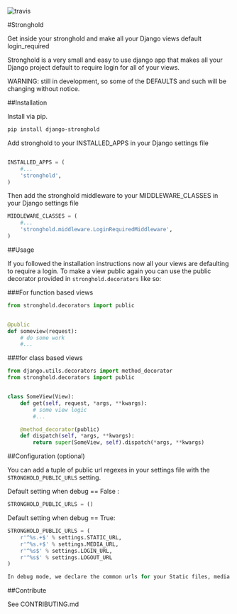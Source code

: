 ![travis](https://travis-ci.org/mgrouchy/django-stronghold.png?branch=master)

#Stronghold

Get inside your stronghold and make all your Django views default login_required

Stronghold is a very small and easy to use django app that makes all your Django project default to require login for all of your views.

WARNING: still in development, so some of the DEFAULTS and such will be changing without notice. 

##Installation

Install via pip.

```sh
pip install django-stronghold
```

Add stronghold to your INSTALLED_APPS in your Django settings file

```python

INSTALLED_APPS = (
    #...
    'stronghold',
)
```

Then add the stronghold middleware to your MIDDLEWARE_CLASSES in your Django settings file

```python
MIDDLEWARE_CLASSES = (
    #...
    'stronghold.middleware.LoginRequiredMiddleware',
)

```

##Usage

If you followed the installation instructions now all your views are defaulting to require a login.
To make a view public again you can use the public decorator provided in `stronghold.decorators` like so:

###For function based views
```python
from stronghold.decorators import public


@public
def someview(request):
	# do some work
	#...

```

###for class based views

```python
from django.utils.decorators import method_decorator
from stronghold.decorators import public


class SomeView(View):
	def get(self, request, *args, **kwargs):
		# some view logic
		#...

	@method_decorator(public)
	def dispatch(self, *args, **kwargs):
    	return super(SomeView, self).dispatch(*args, **kwargs)
```

##Configuration (optional)

You can add a tuple of public url regexes in your settings file with the `STRONGHOLD_PUBLIC_URLS` setting.

Default setting when debug == False :
```python
STRONGHOLD_PUBLIC_URLS = ()
```

Default setting when debug == True:

```python
STRONGHOLD_PUBLIC_URLS = (
    r'^%s.+$' % settings.STATIC_URL,
    r'^%s.+$' % settings.MEDIA_URL,
    r'^%s$' % settings.LOGIN_URL,
    r'^%s$' % settings.LOGOUT_URL
)

In debug mode, we declare the common urls for your Static files, media and login/login public.

```


##Contribute

See CONTRIBUTING.md
